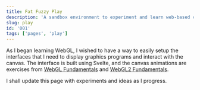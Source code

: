 ```yaml
---
title: Fat Fuzzy Play
description: 'A sandbox environment to experiment and learn web-based computer graphics.'
slug: play
id: '001'
tags: ['pages', 'play']
---
```


As I began learning WebGL, I wished to have a way to easily setup the interfaces that I need to display graphics programs and interact with the canvas. The interface is built using Svelte, and the canvas animations are exercises from [WebGL Fundamentals](https://webglfundamentals.org) and [WebGL2 Fundamentals](https://webgl2fundamentals.org).

I shall update this page with experiments and ideas as I progress.
